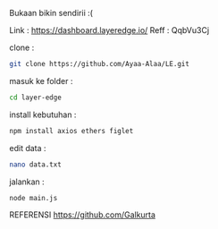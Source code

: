 Bukaan bikin sendirii :(


Link	: https://dashboard.layeredge.io/
Reff	: QqbVu3Cj


clone :
```bash
git clone https://github.com/Ayaa-Alaa/LE.git
```

masuk ke folder :
```bash
cd layer-edge
```

install kebutuhan :
```bash
npm install axios ethers figlet
```

edit data :
```bash
nano data.txt
```

jalankan :
```bash
node main.js
```


REFERENSI 
https://github.com/Galkurta
